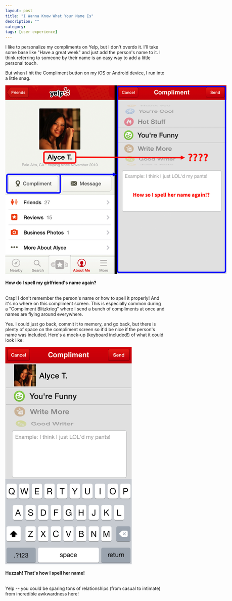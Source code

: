 ```yaml
---
layout: post
title: "I Wanna Know What Your Name Is"
description: ""
category: 
tags: [user experience]
---
```


I like to personalize my compliments on Yelp, but I don't overdo it. I'll take some base like "Have a great week" and just add the person's name to it. I think referring to someone by their name is an easy way to add a little personal touch. 

But when I hit the Compliment button on my iOS or Android device, I run into a little snag. 

<div>
	<img class="rounded-corners" style="max-width: 700px; border: 0px;" src="/assets/images/posts/2014-09-08/name.png"/>
	<p class="caption-text" style="line-height: 1.5em; margin-bottom: 30px;"><strong>How do I spell my girlfriend's name again?</strong></p>
</div>

Crap! I don't remember the person's name or how to spell it properly! And it's no where on this compliment screen. This is especially common during a "Compliment Blitzkrieg" where I send a bunch of compliments at once and names are flying around everywhere.

Yes. I could just go back, commit it to memory, and go back, but there is plenty of space on the compliment screen so it'd be nice if the person's name was included. Here's a mock-up (keyboard included!) of what it could look like:

<div>
	<img class="rounded-corners" style="max-width: 400px; border: 0px;" src="/assets/images/posts/2014-09-08/mock.png"/>
	<p class="caption-text" style="line-height: 1.5em; margin-bottom: 30px;"><strong>Huzzah! That's how I spell her name!</strong></p>
</div>

Yelp -- you could be sparing tons of relationships (from casual to intimate) from incredible awkwardness here!
